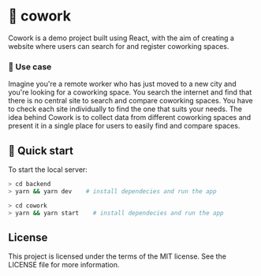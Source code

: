 # 💼 cowork

Cowork is a demo project built using React, with the aim of creating a website where users can search for and register coworking spaces.

### 🤝 Use case

Imagine you're a remote worker who has just moved to a new city and you're looking for a coworking space. You search the internet and find that there is no central site to search and compare coworking spaces. You have to check each site individually to find the one that suits your needs. The idea behind Cowork is to collect data from different coworking spaces and present it in a single place for users to easily find and compare spaces.

## 🚀 Quick start

To start the local server:

```sh
> cd backend
> yarn && yarn dev    # install dependecies and run the app
```

```sh
> cd cowork
> yarn && yarn start    # install dependecies and run the app
```

## License

This project is licensed under the terms of the MIT license. See the LICENSE file for more information.
